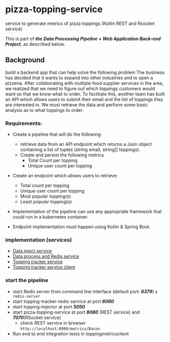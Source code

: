 # pizza-topping-service

service to generate metrics of pizza toppings (Kotlin REST and Rsocket service)

This is part of **_the Data Processing Pipeline + Web Application Back-end Project_**, as described below.

## Background

build a backend app that can help solve the following problem
The business has decided that it wants to expand into other industries and to open a
pizzeria. After collaborating with multiple food supplier services in the area, we realized that we
need to figure out which toppings customers would want so that we know what to order. To
facilitate this, another team has built an API which allows users to submit their
email and the list of toppings they are interested in. We must retrieve the data and perform
some basic analysis as to what toppings to order.

### Requirements:

*  Create a pipeline that will do the following:
   * retrieve data from an API endpoint which returns a Json object containing a list of
tuples (string email, string[] toppings).
   * Create and persist the following metrics
       * Total Count per topping
       * Unique user count per topping
       
*  Create an endpoint which allows users to retrieve:
   * Total count per topping
   * Unique user count per topping
   * Most popular topping(s)
   * Least popular topping(s)
   
*  Implementation of the pipeline can use any appropriate framework that could run in a
kubernetes container.

*  Endpoint implementation must happen using Kotlin & Spring Boot.

### implementation (services)

* [Data inject service](https://github.com/clearlifezhang/topping-injector)
* [Data process and Redis service](https://github.com/clearlifezhang/topping-tracker-redis-service)
* [Topping tracker service](https://github.com/clearlifezhang/pizza-topping-service)
* [Topping tracker service client](https://github.com/clearlifezhang/topping-service-clients)

### start the pipeline
* start Redis server from command line interface (default port: **_6379_**)
  ```$ redis-server ```
* start topping-tracker-redis-service at port **_6060_**
* start topping-injector at port **_5050_**
* start pizza-topping-service at port **_8080_** (REST service) and **_7070_**(RSocket service)
  * check REST service in browser
   ```http://localhost:8080/metrics/Bacon```
* Run end to end integration tests in toppingmetricsclient

